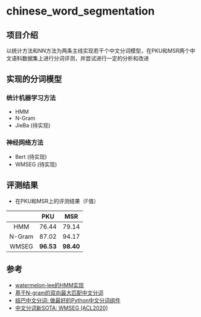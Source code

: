 # chinese_word_segmentation

## 项目介绍
以统计方法和NN方法为两条主线实现若干个中文分词模型，在PKU和MSR两个中文语料数据集上进行分词评测，并尝试进行一定的分析和改进

## 实现的分词模型

### 统计机器学习方法
- HMM
- N-Gram
- JieBa (待实现)

### 神经网络方法
- Bert (待实现)
- WMSEG (待实现)

## 评测结果

- 在PKU和MSR上的评测结果（F值）

|        |    PKU    |    MSR    |
| :----: | :-------: | :-------: |
|  HMM   |   76.44   |   79.14   |
| N-Gram |   87.02   |   94.17   |
| WMSEG  | **96.53** | **98.40** |

## 参考
- [watermelon-lee的HMM实现](https://github.com/watermelon-lee/machine-learning-algorithms-implemented-by-python/tree/master/HMM)
- [基于N-gram的双向最大匹配中文分词](https://mqsee.blog.csdn.net/article/details/53466043)
- [结巴中文分词: 做最好的Python中文分词组件](https://github.com/fxsjy/jieba)
- [中文分词新SOTA: WMSEG (ACL2020)](https://aclanthology.org/2020.acl-main.734/)
